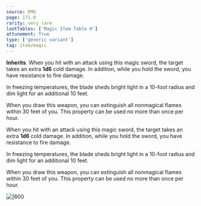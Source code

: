 ```yaml
---
source: DMG
page: 171.0
rarity: very rare
lootTables: ['Magic Item Table H']
attunement: True
type: ['generic variant']
tag: item/magic
---
```


**Inherits**. When you hit with an attack using this magic sword, the target takes an extra **1d6** cold damage. In addition, while you hold the sword, you have resistance to fire damage.

In freezing temperatures, the blade sheds bright light in a 10-foot radius and dim light for an additional 10 feet.

When you draw this weapon, you can extinguish all nonmagical flames within 30 feet of you. This property can be used no more than once per hour.


When you hit with an attack using this magic sword, the target takes an extra **1d6** cold damage. In addition, while you hold the sword, you have resistance to fire damage.

In freezing temperatures, the blade sheds bright light in a 10-foot radius and dim light for an additional 10 feet.

When you draw this weapon, you can extinguish all nonmagical flames within 30 feet of you. This property can be used no more than once per hour.


![|600](https://5e.tools/img/items/DMG/Frost%20Brand.jpg)